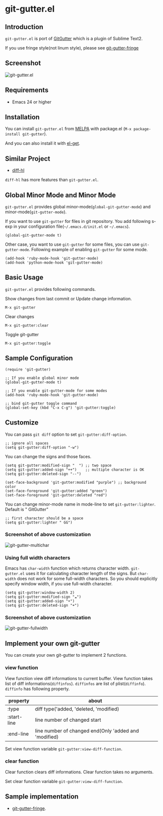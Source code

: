 # git-gutter.el

## Introduction
`git-gutter.el` is port of [GitGutter](https://github.com/jisaacks/GitGutter)
which is a plugin of Sublime Text2.


If you use fringe style(not linum style), please see [git-gutter-fringe](https://github.com/syohex/emacs-git-gutter-fringe)


## Screenshot

![git-gutter.el](https://github.com/syohex/emacs-git-gutter/raw/master/image/git-gutter1.png)


## Requirements

* Emacs 24 or higher

## Installation

You can install `git-gutter.el` from [MELPA](https://github.com/milkypostman/melpa.git) with package.el
(`M-x package-install git-gutter`).

And you can also install it with [el-get](https://github.com/dimitri/el-get).


## Similar Project

* [diff-hl](https://github.com/dgutov/diff-hl)

`diff-hl` has more features than `git-gutter.el`.


## Global Minor Mode and Minor Mode

`git-gutter.el` provides global minor-mode(`global-git-gutter-mode`) and minor-mode(`git-gutter-mode`).

If you want to use `git-gutter` for files in git repository.
You add following s-exp in your configuration file(`~/.emacs.d/init.el` or `~/.emacs`).

````elisp
(global-git-gutter-mode t)
````

Other case, you want to use `git-gutter` for some files, you can use `git-gutter-mode`.
Following example of enabling `git-gutter` for some mode.

````elisp
(add-hook 'ruby-mode-hook 'git-gutter-mode)
(add-hook 'python-mode-hook 'git-gutter-mode)
````


## Basic Usage

`git-gutter.el` provides following commands.

Show changes from last commit or Update change information.

    M-x git-gutter

Clear changes

    M-x git-gutter:clear

Toggle git-gutter

    M-x git-gutter:toggle


## Sample Configuration

````elisp
(require 'git-gutter)

;; If you enable global minor mode
(global-git-gutter-mode t)

;; If you enable git-gutter-mode for some modes
(add-hook 'ruby-mode-hook 'git-gutter-mode)

;; bind git-gutter toggle command
(global-set-key (kbd "C-x C-g") 'git-gutter:toggle)
````


## Customize

You can pass `git diff` option to set `git-gutter:diff-option`.

````elisp
;; ignore all spaces
(setq git-gutter:diff-option "-w")
````

You can change the signs and those faces.

````elisp
(setq git-gutter:modified-sign "  ") ;; two space
(setq git-gutter:added-sign "++")    ;; multiple character is OK
(setq git-gutter:deleted-sign "--")

(set-face-background 'git-gutter:modified "purple") ;; background color
(set-face-foreground 'git-gutter:added "green")
(set-face-foreground 'git-gutter:deleted "red")
````

You can change minor-mode name in mode-line to set `git-gutter:lighter`.
Default is " GitGutter"

````elisp
;; first character should be a space
(setq git-gutter:lighter " GG")
````

### Screenshot of above customization

![git-gutter-multichar](https://github.com/syohex/emacs-git-gutter/raw/master/image/git-gutter-multichar.png)


### Using full width characters

Emacs has `char-width` function which returns character width.
`git-gutter.el` uses it for calculating character length of the signs.
But `char-width` does not work for some full-width characters.
So you should explicitly specify window width, if you use full-width
character.

```` elisp
(setq git-gutter:window-width 2)
(setq git-gutter:modified-sign "☁")
(setq git-gutter:added-sign "☀")
(setq git-gutter:deleted-sign "☂")
````

### Screenshot of above customization
![git-gutter-fullwidth](https://github.com/syohex/emacs-git-gutter/raw/master/image/git-gutter-fullwidth.png)


## Implement your own git-gutter

You can create your own git-gutter to implement 2 functions.

### view function

View function view diff informations to current buffer.
View function takes list of diff informations(`diffinfos`). `diffinfos`
are list of plist(`diffinfo`).  `diffinfo` has following property.


property    | about
------------|-------------------------------------------------------
:type       | diff type('added, 'deleted, 'modified)
:start-line | line number of changed start
:end-line   | line number of changed end(Only 'added and 'modified)


Set view function variable `git-gutter:view-diff-function`.


### clear function

Clear function clears diff informations.
Clear function takes no arguments.

Set clear function variable `git-gutter:view-diff-function`.


## Sample implementation

* [git-gutter-fringe](https://github.com/syohex/emacs-git-gutter-fringe).
